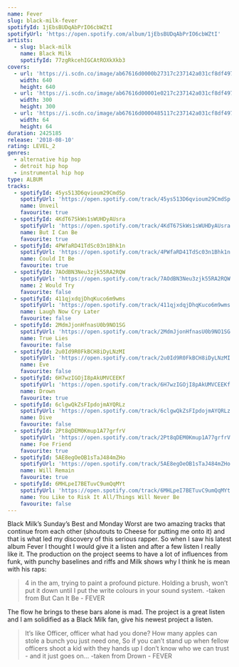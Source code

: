 ```yaml
---
name: Fever
slug: black-milk-fever
spotifyId: 1jEbsBUDqAbPrIO6cbWZtI
spotifyUrl: 'https://open.spotify.com/album/1jEbsBUDqAbPrIO6cbWZtI'
artists:
  - slug: black-milk
    name: Black Milk
    spotifyId: 77zgRkcehIGCAtROXkXkb3
covers:
  - url: 'https://i.scdn.co/image/ab67616d0000b27317c237142a031cf8df497e9d'
    width: 640
    height: 640
  - url: 'https://i.scdn.co/image/ab67616d00001e0217c237142a031cf8df497e9d'
    width: 300
    height: 300
  - url: 'https://i.scdn.co/image/ab67616d0000485117c237142a031cf8df497e9d'
    width: 64
    height: 64
duration: 2425185
release: '2018-08-10'
rating: LEVEL_2
genres:
  - alternative hip hop
  - detroit hip hop
  - instrumental hip hop
type: ALBUM
tracks:
  - spotifyId: 45ys513D6qvioum29CmdSp
    spotifyUrl: 'https://open.spotify.com/track/45ys513D6qvioum29CmdSp'
    name: Unveil
    favourite: true
  - spotifyId: 4KdT67SkWs1sWUHDyAUsra
    spotifyUrl: 'https://open.spotify.com/track/4KdT67SkWs1sWUHDyAUsra'
    name: But I Can Be
    favourite: true
  - spotifyId: 4PWfaRD41TdSc03n1Bhk1n
    spotifyUrl: 'https://open.spotify.com/track/4PWfaRD41TdSc03n1Bhk1n'
    name: Could It Be
    favourite: true
  - spotifyId: 7AOdBN3Neu3zjk55RA2RQW
    spotifyUrl: 'https://open.spotify.com/track/7AOdBN3Neu3zjk55RA2RQW'
    name: 2 Would Try
    favourite: false
  - spotifyId: 411qjxdqjDhqKuco6m9wms
    spotifyUrl: 'https://open.spotify.com/track/411qjxdqjDhqKuco6m9wms'
    name: Laugh Now Cry Later
    favourite: false
  - spotifyId: 2MdmJjonHfnasU0b9NO1SG
    spotifyUrl: 'https://open.spotify.com/track/2MdmJjonHfnasU0b9NO1SG'
    name: True Lies
    favourite: false
  - spotifyId: 2u0Id9R0FkBCH8iDyLNzMI
    spotifyUrl: 'https://open.spotify.com/track/2u0Id9R0FkBCH8iDyLNzMI'
    name: Eve
    favourite: false
  - spotifyId: 6H7wzIGOjI8pAkUMVCEEKf
    spotifyUrl: 'https://open.spotify.com/track/6H7wzIGOjI8pAkUMVCEEKf'
    name: Drown
    favourite: true
  - spotifyId: 6clgwQkZsFIpdojmAYQRLz
    spotifyUrl: 'https://open.spotify.com/track/6clgwQkZsFIpdojmAYQRLz'
    name: Dive
    favourite: false
  - spotifyId: 2Pt8qDEM0Kmup1A77grfrV
    spotifyUrl: 'https://open.spotify.com/track/2Pt8qDEM0Kmup1A77grfrV'
    name: Foe Friend
    favourite: true
  - spotifyId: 5AE8egOeOB1sTaJ484mZHo
    spotifyUrl: 'https://open.spotify.com/track/5AE8egOeOB1sTaJ484mZHo'
    name: Will Remain
    favourite: true
  - spotifyId: 6MHLpeI7BETuvC9umQqMYt
    spotifyUrl: 'https://open.spotify.com/track/6MHLpeI7BETuvC9umQqMYt'
    name: You Like to Risk It All/Things Will Never Be
    favourite: false
---
```

Black Milk’s Sunday’s Best and Monday Worst are two amazing tracks that continue from each
other (shoutouts to Cheese for putting me onto it) and that is what led my discovery of
this serious rapper. So when I saw his latest album Fever I thought I would give it a
listen and after a few listen I really like it. The production on the project seems to have
a lot of influences from funk, with punchy baselines and riffs and Milk shows why I think he
is mean with his raps:

> 4 in the am, trying to paint a profound picture. Holding a brush, won’t put it down until
> I put the write colours in your sound system.
-taken from But Can It Be - FEVER

The flow he brings to these bars alone is mad. The project is a great listen and I am
solidified as a Black Milk fan, give his newest project a listen.

> It’s like Officer, officer what had you done?
> How many apples can stole a bunch you just need one,
> So if you can’t stand up when fellow officers shoot a kid with they hands up
> I don’t know who we can trust - and it just goes on...
-taken from Drown - FEVER


